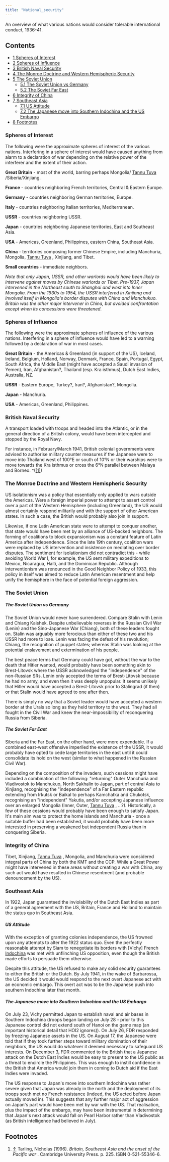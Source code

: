 ```yaml
---
title: "National_security"
---
```


An overview of what various nations would consider tolerable
international conduct, 1936-41.

## Contents

-   [ 1 Spheres of Interest ](#Spheres_of_Interest)
-   [ 2 Spheres of Influence ](#Spheres_of_Influence)
-   [ 3 British Naval Security ](#British_Naval_Security)
-   [ 4 The Monroe Doctrine and Western Hemispheric Security
    ](#The_Monroe_Doctrine_and_Western_Hemispheric_Security)
-   [ 5 The Soviet Union ](#The_Soviet_Union)
    -   [ 5.1 The Soviet Union vs Germany
        ](#The_Soviet_Union_vs_Germany)
    -   [ 5.2 The Soviet Far East ](#The_Soviet_Far_East)
-   [ 6 Integrity of China ](#Integrity_of_China)
-   [ 7 Southeast Asia ](#Southeast_Asia)
    -   [ 7.1 US Attitude ](#US_Attitude)
    -   [ 7.2 The Japanese move into Southern Indochina and the US
        Embargo
        ](#The_Japanese_move_into_Southern_Indochina_and_the_US_Embargo)
-   [ 8 Footnotes ](#Footnotes)

###  Spheres of Interest 

The following were the approximate spheres of interest of the various
nations. Interfering in a sphere of interest would have caused anything
from alarm to a declaration of war depending on the relative power of
the interferer and the extent of their action.

**Great Britain** - most of the world, barring perhaps Mongolia/ [Tannu
Tuva](/Tannu_Tuva "Tannu Tuva") /Siberia/Xinjiang.

**France** - countries neighboring French territories, Central & Eastern
Europe.

**Germany** - countries neighboring German territories, Europe.

**Italy** - countries neighboring Italian territories, Mediterranean.

**USSR** - countries neighboring USSR.

**Japan** - countries neighboring Japanese territories, East and
Southeast Asia.

**USA** - Americas, Greenland, Philippines, eastern China, Southeast
Asia.

**China** - territories composing former Chinese Empire, including
Manchuria, Mongolia, [Tannu Tuva](/Tannu_Tuva "Tannu Tuva") , Xinjiang,
and Tibet.

**Small countries** - immediate neighbors.

*Note that only Japan, USSR, and other warlords would have been likely
to intervene against moves by Chinese warlords or Tibet. Pre-1937, Japan
intervened in the Northeast south to Shanghai and west into Inner
Mongolia. From the 1930s to 1954, the USSR interfered in Xinjiang and
involved itself in Mongolia's border disputes with China and Manchukuo.
Britain was the other major intervener in China, but avoided
confrontation except when its concessions were threatened.*

###  Spheres of Influence 

The following were the approximate spheres of influence of the various
nations. Interfering in a sphere of influence would have led to a
warning followed by a declaration of war in most cases.

**Great Britain** - the Americas & Greenland (in support of the US),
Iceland, Ireland, Belgium, Holland, Norway, Denmark, France, Spain,
Portugal, Egypt, South Africa, the Middle East (might have accepted a
Saudi invasion of Yemen), Iran, Afghanistan?, Thailand (esp. Kra
isthmus), Dutch East Indies, Australia, NZ.

**USSR** - Eastern Europe, Turkey?, Iran?, Afghanistan?, Mongolia.

**Japan** - Manchuria.

**USA** - Americas, Greenland, Philippines.

###  British Naval Security 

A transport loaded with troops and headed into the Atlantic, or in the
general direction of a British colony, would have been intercepted and
stopped by the Royal Navy.

For instance, in February/March 1941, British colonial governments were
advised to authorise military counter measures if the Japanese were to
move into Thailand west of 100°E or south of 10°N or their warships were
to move towards the Kra isthmus or cross the 6°N parallel between Malaya
and Borneo. ^([\[1\]](#cite_note-1))

###  The Monroe Doctrine and Western Hemispheric Security 

US isolationism was a policy that essentially only applied to wars
outside the Americas. Were a foreign imperial power to attempt to assert
control over a part of the Western Hemisphere (including Greenland), the
US would almost certainly respond militarily and with the support of
other American states. In such a case, the British would probably also
join in support.

Likewise, if one Latin American state were to attempt to conquer
another, that state would have been met by an alliance of US-backed
neighbors. The forming of coalitions to block expansionism was a
constant feature of Latin America after independence. Since the late
19th century, coalition wars were replaced by US intervention and
insistence on mediating over border disputes. The sentiment for
isolationism did not contradict this - while avoiding World War I, for
example, the US sent military expeditions to Mexico, Nicaragua, Haiti,
and the Dominican Republic. Although interventionism was renounced in
the Good Neighbor Policy of 1933, this policy in itself was aimed to
reduce Latin American resentment and help unify the hemisphere in the
face of potential foreign aggression.

###  The Soviet Union 

#####  The Soviet Union vs Germany 

The Soviet Union would never have surrendered. Compare Stalin with Lenin
and Chiang Kaishek. Despite unbelievable reverses in the Russian Civil
War (Lenin) and the Sino-Japanese War (Chiang), both of these leaders
fought on. Stalin was arguably more ferocious than either of these two
and his USSR had more to lose. Lenin was facing the defeat of his
revolution; Chiang, the recognition of puppet states; whereas Stalin was
looking at the potential enslavement and extermination of his people.

The best peace terms that Germany could have got, without the war to the
death that Hitler wanted, would probably have been something akin to
Brest-Litovsk where the USSR acknowledged the "independence" of the
non-Russian SRs. Lenin only accepted the terms of Brest-Litovsk because
he had no army, and even then it was deeply unpopular. It seems unlikely
that Hitler would have accepted a Brest-Litovsk prior to Stalingrad (if
then) or that Stalin would have agreed to one after then.

There is simply no way that a Soviet leader would have accepted a
western border at the Urals so long as they held territory to the west.
They had all fought in the Civil War and knew the near-impossibility of
reconquering Russia from Siberia.

#####  The Soviet Far East 

Siberia and the Far East, on the other hand, were more expendable. If a
combined east-west offensive imperiled the existence of the USSR, it
would probably have opted to cede large territories in the east until it
could consolidate its hold on the west (similar to what happened in the
Russian Civil War).

Depending on the composition of the invaders, such cessions might have
included a combination of the following: "returning" Outer Manchuria and
Vladivostok to Manchukuo, North Sakhalin to Japan, part of central Asia
to Xinjiang, recognising the "independence" of a Far Eastern republic
extending from Irkutsk or Baikal to perhaps Kamchatka and Chukotsk,
recognising an "independent" Yakutia, and/or accepting Japanese
influence over an enlarged Mongolia (Inner, Outer, [Tannu
Tuva](/Tannu_Tuva "Tannu Tuva") , ...?). Historically, a few of these
cessions would probably have been enough to satisfy Japan. It's main aim
was to protect the home islands and Manchuria - once a suitable buffer
had been established, it would probably have been more interested in
preserving a weakened but independent Russia than in conquering Siberia.

###  Integrity of China 

Tibet, Xinjiang, [Tannu Tuva](/Tannu_Tuva "Tannu Tuva") , Mongolia, and
Manchuria were considered integral parts of China by both the KMT and
the CCP. While a Great Power might have intervened in these areas
without creating a war with China, any such act would have resulted in
Chinese resentment (and probable denouncement by the US).

###  Southeast Asia 

In 1922, Japan guaranteed the inviolability of the Dutch East Indies as
part of a general agreement with the US, Britain, France and Holland to
maintain the status quo in Southeast Asia.

#####  US Attitude 

With the exception of granting colonies independence, the US frowned
upon any attempts to alter the 1922 status quo. Even the perfectly
reasonable attempt by Siam to renegotiate its borders with \[Vichy\]
French [Indochina](/Indochina "Indochina") was met with unflinching US
opposition, even though the British made efforts to persuade them
otherwise.

Despite this attitude, the US refused to make any solid security
guarantees to either the British or the Dutch. By July 1941, in the wake
of Barbarossa, the US decided it would would respond to the next overt
Japanese act with an economic embargo. This overt act was to be the
Japanese push into southern Indochina later that month.

#####  The Japanese move into Southern Indochina and the US Embargo 

On July 23, Vichy permitted Japan to establish naval and air bases in
Southern Indochina (troops began landing on July 28 - prior to this
Japanese control did not extend south of Hanoi on the game map (an
important historical detail that HOI2 ignores)). On July 26, FDR
responded by freezing Japanese assets in the US. On August 17, the
Japanese were told that if they took further steps toward military
domination of their neighbors, the US would do whatever it deemed
necessary to safeguard US interests. On December 3, FDR commented to the
British that a Japanese attack on the Dutch East Indies would be easy to
present to the US public as a threat to encircle the Philippines. This
was enough to instill confidence in the British that America would join
them in coming to Dutch aid if the East Indies were invaded.

The US response to Japan's move into southern Indochina was rather
severe given that Japan was already in the north and the deployment of
its troops south met no French resistance (indeed, the US acted before
Japan actually moved in). This suggests that any further major act of
aggression on Japan's part would have been met by war with the US. That
realisation, plus the impact of the embargo, may have been instrumental
in determining that Japan's next attack would fall on Pearl Harbor
rather than Vladivostok (as British intelligence had believed in July).

##  Footnotes 

1.   [↑](#cite_ref-1) Tarling, Nicholas (1996). *Britain, Southeast Asia
    and the onset of the Pacific war* . Cambridge University
    Press. p. 225. ISBN 0-521-55346-6.
